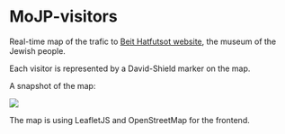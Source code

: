 # MoJP-visitors

Real-time map of the trafic to [Beit Hatfutsot website](http://www.bh.org.il/), the museum of the Jewish people.

Each visitor is represented by a David-Shield marker on the map.

A snapshot of the map:

<img src="https://raw.githubusercontent.com/mastershif/MoJP-visitors/master/image/MoJP.png" alt-text="Map snapshot">

The map is using LeafletJS and OpenStreetMap for the frontend.

